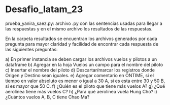 # Desafio_latam_23

prueba_yanira_saez.py: archivo .py con las sentencias usadas para llegar a las respuestas y en el mismo archivo los resultados de las respuestas.

En la carpeta resultados se encuentran los archivos generados por cada pregunta para mayor claridad y facilidad de encontrar cada respuesta de las siguientes preguntas:

a)	En primer instancia se deben cargar los archivos vuelos y pilotos a un dataframe
b)	Agregar en la hoja Vuelos un campo para el nombre del piloto
c)	Insertar el nombre del piloto
d)	Descartar/marcar los registros donde Origen y Destino sean iguales.
e)	Agregar comentario en ONTIME, si el tiempo en valor absoluto es menor o igual a 30 A, si es esta entre 30 y 50 B, si es mayor que 50 C.
f)	¿Quién es el piloto que tiene más vuelos A?
g)	¿Qué aerolínea tiene más vuelos C?
h)	¿Para qué aerolínea vuela Hung Cho?
i)	¿Cuántos vuelos A, B, C tiene Chao Ma?


